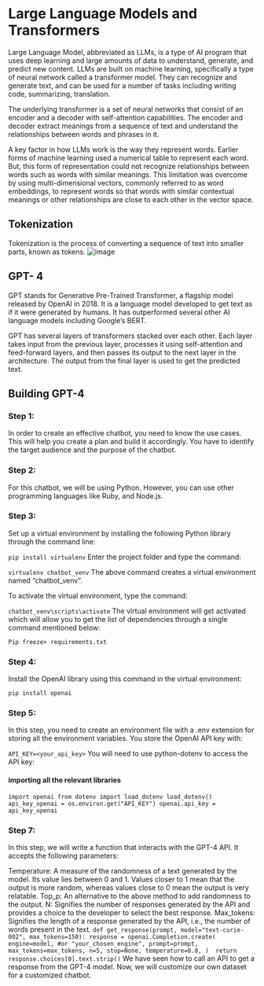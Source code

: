 # Large Language Models and Transformers
Large Language Model, abbreviated as LLMs, is a type of AI program that uses deep learning and large amounts of data to understand, generate, and predict new content. LLMs are built on machine learning, specifically a type of neural network called a transformer model. They can recognize and generate text, and can be used for a number of tasks including writing code, summarizing, translation.

The underlying transformer is a set of neural networks that consist of an encoder and a decoder with self-attention capabilities. The encoder and decoder extract meanings from a sequence of text and understand the relationships between words and phrases in it.

A key factor in how LLMs work is the way they represent words. Earlier forms of machine learning used a numerical table to represent each word. But, this form of representation could not recognize relationships between words such as words with similar meanings. This limitation was overcome by using multi-dimensional vectors, commonly referred to as word embeddings, to represent words so that words with similar contextual meanings or other relationships are close to each other in the vector space.

## Tokenization
Tokenization is the process of converting a sequence of text into smaller parts, known as tokens.
![image](https://github.com/vvvvvvss/Neural-networks/assets/148562671/b57c3229-7d7c-41e7-8fb3-42b424621147)
## GPT- 4
GPT stands for Generative Pre-Trained Transformer, a flagship model released by OpenAI in 2018. It is a language model developed to get text as if it were generated by humans. It has outperformed several other AI language models including Google’s BERT.

GPT has several layers of transformers stacked over each other. Each layer takes input from the previous layer, processes it using self-attention and feed-forward layers, and then passes its output to the next layer in the architecture. The output from the final layer is used to get the predicted text.

## Building GPT-4
### Step 1:

In order to create an effective chatbot, you need to know the use cases. This will help you create a plan and build it accordingly. You have to identify the target audience and the purpose of the chatbot.

### Step 2:

For this chatbot, we will be using Python. However, you can use other programming languages like Ruby, and Node.js.

### Step 3:

Set up a virtual environment by installing the following Python library through the command line:

`pip install virtualenv`
Enter the project folder and type the command:

`virtualenv chatbot_venv`
The above command creates a virtual environment named “chatbot_venv”.

To activate the virtual environment, type the command:

`chatbot_venv\scripts\activate`
The virtual environment will get activated which will allow you to get the list of dependencies through a single command mentioned below:

`Pip freeze> requirements.txt`
### Step 4:

Install the OpenAI library using this command in the virtual environment:

`pip install openai`
### Step 5:

In this step, you need to create an environment file with a .env extension for storing all the environment variables. You store the OpenAI API key with:

`API_KEY=<your_api_key>`
You will need to use python-dotenv to access the API key:

#### importing all the relevant libraries
`import openai
from dotenv import load_dotenv
load_dotenv()
api_key_openai = os.environ.get("API_KEY")
openai.api_key = api_key_openai`

### Step 7:

In this step, we will write a function that interacts with the GPT-4 API. It accepts the following parameters:

Temperature: A measure of the randomness of a text generated by the model. Its value lies between 0 and 1. Values closer to 1 mean that the output is more random, whereas values close to 0 mean the output is very relatable.
Top_p: An alternative to the above method to add randomness to the output.
N: Signifies the number of responses generated by the API and provides a choice to the developer to select the best response.
Max_tokens: Signifies the length of a response generated by the API, i.e., the number of words present in the text.
`def get_response(prompt, model="text-curie-002", max_tokens=150):
    response = openai.Completion.create(
        engine=model, #or "your_chosen_engine",
        prompt=prompt,
        max_tokens=max_tokens,
        n=5,
        stop=None,
        temperature=0.8,
    )  return response.choices[0].text.strip()`
We have seen how to call an API to get a response from the GPT-4 model. Now, we will customize our own dataset for a customized chatbot.

